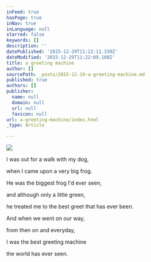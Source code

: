 ```yaml
---
inFeed: true
hasPage: true
inNav: true
inLanguage: null
starred: false
keywords: []
description: ''
datePublished: '2015-12-29T11:22:11.339Z'
dateModified: '2015-12-29T11:22:09.108Z'
title: a greeting machine
author: []
sourcePath: _posts/2015-12-19-a-greeting-machine.md
published: true
authors: []
publisher:
  name: null
  domain: null
  url: null
  favicon: null
url: a-greeting-machine/index.html
_type: Article

---
```

![](https://the-grid-user-content.s3-us-west-2.amazonaws.com/9d1bacf4-1208-4469-b353-5fd9c49b223b.jpg)

I was out for a walk 
with my dog, 

when I came upon 
a very big frog. 

He was the biggest frog 
I'd ever seen, 

and although only 
a little green, 

he treated me to the
best greet that has ever been. 

And when we went on our way, 

from then on and everyday, 

I was the best greeting machine 

the world has ever seen.